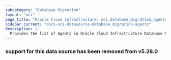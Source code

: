 ```yaml
---
subcategory: "Database Migration"
layout: "oci"
page_title: "Oracle Cloud Infrastructure: oci_database_migration_agents"
sidebar_current: "docs-oci-datasource-database_migration-agents"
description: |-
  Provides the list of Agents in Oracle Cloud Infrastructure Database Migration service
---
```

### support for this data source has been removed from v5.28.0